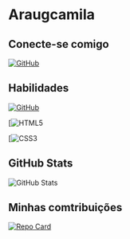 # Araugcamila

## Conecte-se comigo
[![GitHub](https://img.shields.io/badge/Github-FFF?style=for-the-badge&logo=github&logoColor=0E76A8)](https://github.com/araujogcamila/)

## Habilidades
[![GitHub](https://img.shields.io/badge/Github-FFF?style=for-the-badge&logo=github&logoColor=0E76A8)](https://github.com/araujogcamila/)

[![HTML5](https://img.shields.io/badge/HTML5-FFF?style=for-the-badge&logo=html5)

[![CSS3](https://img.shields.io/badge/CSS3-FFF?style=for-the-badge&logo=css3&logoColor=264CE4)

## GitHub Stats
![GitHub Stats](https://github-readme-stats.vercel.app/api?username=araujogcamila&theme=transparent&bg_color=FFF&border_color=ec63a1&show_icons=true&icon_color=title_color=ffftext_color=FFF&)

## Minhas comtribuições
[![Repo Card](https://github-readme-stats.vercel.app/api/pin/?username=araugcamila&repo=dio-lab-open-source&bg_color=000&border_color=30A3DC&show_icons=true&icon_color=30A3DC&title_color=E94D5F&text_color=FFF)](https://github.com/araujogcamila/dio-lab-open-source)